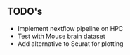 
## TODO's

* Implement nextflow pipeline on HPC
* Test with Mouse brain dataset
* Add alternative to Seurat for plotting
